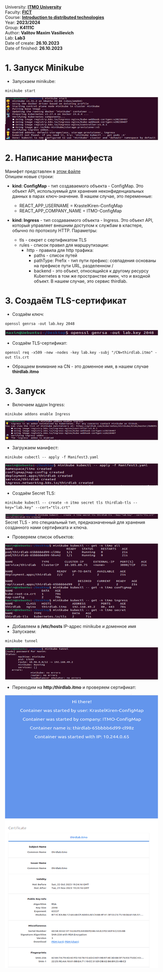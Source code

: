 University: **[ITMO University](https://itmo.ru/ru/)**  
Faculty: **[FICT](https://fict.itmo.ru)**  
Course: **[Introduction to distributed   technologies](https://github.com/itmo-ict-faculty/introduction-to-distributed-technologies)**  
Year: **2023/2024**  
Group: **K4111C**  
Author: **Valitov Maxim Vasilievich**  
Lab: **Lab3**  
Date of create: **26.10.2023**  
Date of finished: **26.10.2023**  

# 1. Запуск Minikube  
- Запускаем minikube: 
```
minikube start
```
![pics/1](https://github.com/KrastelKiren/2023_2024-introduction_to_distributed_technologies-K4111C-valitov_m_v/blob/main/lab3/pics/1.png?raw=true)  
# 2. Написание манифеста 

Манифет представлен в [этом файле](https://github.com/KrastelKiren/2023_2024-introduction_to_distributed_technologies-K4111C-valitov_m_v/blob/main/lab3/Manifest3.yaml)  
Опишем новые строки:  
- **kind: ConfigMap** - тип создаваемого объекта - ConfigMap. Это объект API, используемый для хранения неконфиденциальных данных в парах ключ-значение. В нашем случае, это переменные:  
  - REACT_APP_USERNAME = KrastelKiren-ConfigMap  
  - REACT_APP_COMPANY_NAME = ITMO-ConfigMap  

- **kind: Ingress** - тип создаваемого объекта - Ingress. Это объект API, который управляет внешним доступом к службам в кластере, обычно по протоколу HTTP. Параметры:
  - tls - секрет с сертификатом TLS
  - rules - список правил для маршрутизации:
    - http - правила для http трафика:
      - paths - cписок путей
      - pathType: Prefix - тип пути префикс: совпадения основаны на префиксе пути URL, разделенном /
      - backend - это объект, относящийся к другому ресурсу Kubernetes в том же пространстве имен, что и входной объект. В нашем случае, это сервис thirdlab.

# 3. Создаём TLS-сертификат
- Создаём ключ:
```
openssl genrsa -out lab.key 2048
```
![pics/2](https://github.com/KrastelKiren/2023_2024-introduction_to_distributed_technologies-K4111C-valitov_m_v/blob/main/lab3/pics/2.png?raw=true)
- Создаём TLS-сертификат:
```
openssl req -x509 -new -nodes -key lab.key -subj "/CN=thirdlab.itmo" -out tls.crt
```
  - Обращаем внимание на CN - это доменное имя, в нашем случае **thirdlab.itmo**

# 3. Запуск
- Включаем аддон Ingress:
```
minikube addons enable Ingress
```
![pics/2](https://github.com/KrastelKiren/2023_2024-introduction_to_distributed_technologies-K4111C-valitov_m_v/blob/main/lab3/pics/4.png?raw=true)

- Загружаем манифест:
```
minikube cubectl -- apply -f Manifest3.yaml
```
![pics/2](https://github.com/KrastelKiren/2023_2024-introduction_to_distributed_technologies-K4111C-valitov_m_v/blob/main/lab3/pics/5.png?raw=true)

- Создаём Secret TLS:
```
minikube kubectl -- create -n itmo secret tls thirdlab-tls --key="lab.key" --cert="tls.crt"
```
![pics/3](https://github.com/KrastelKiren/2023_2024-introduction_to_distributed_technologies-K4111C-valitov_m_v/blob/main/lab3/pics/6.png?raw=true)  
Secret TLS - это специальный тип, предназначенный для хранения созданного нами сертификата и ключа.  

- Проверяем список объектов:

![pics/4](https://github.com/KrastelKiren/2023_2024-introduction_to_distributed_technologies-K4111C-valitov_m_v/blob/main/lab3/pics/7.png?raw=true)

- Добавляем в **/etc/hosts** IP-адрес minikube и доменное имя
- Запускаем:
```
minikube tunnel
```
![pics/5](https://github.com/KrastelKiren/2023_2024-introduction_to_distributed_technologies-K4111C-valitov_m_v/blob/main/lab3/pics/8.png?raw=true)
- Переходим на **http:/thirdlab.itmo** и проверяем сертификат:

![pics/5](https://github.com/KrastelKiren/2023_2024-introduction_to_distributed_technologies-K4111C-valitov_m_v/blob/main/lab3/pics/10.png?raw=true)
![pics/5](https://github.com/KrastelKiren/2023_2024-introduction_to_distributed_technologies-K4111C-valitov_m_v/blob/main/lab3/pics/9.png?raw=true)

